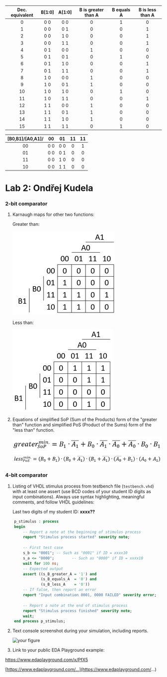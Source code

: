 
| **Dec. equivalent** | **B[1:0]** |**A[1:0]** | **B is greater than A** | **B equals A** | **B is less than A** |
| :-: | :-: | :-: | :-: | :-: | :-: |
| 0 | 0 0 | 0 0 | 0 | 1 | 0 |
| 1 | 0 0 | 0 1 | 0 | 0 | 1 |
| 2 | 0 0 | 1 0 | 0 | 0 | 1 |
| 3 | 0 0 | 1 1 | 0 | 0 | 1 |
| 4 | 0 1 | 0 0 | 1 | 0 | 0 |
| 5 | 0 1 | 0 1 | 0 | 1 | 0 |
| 6 | 0 1 | 1 0 | 0 | 0 | 1 |
| 7 | 0 1 | 1 1 | 0 | 0 | 1 |
| 8 | 1 0 | 0 0 | 1 | 0 | 0 |
| 9 | 1 0 | 0 1 | 1 | 0 | 0 |
| 10 | 1 0 | 1 0 | 0 | 1 | 0 |
| 11 | 1 0 | 1 1 | 0 | 0 | 1 |
| 12 | 1 1 | 0 0 | 1 | 0 | 0 |
| 13 | 1 1 | 0 1| 1 | 0 | 0 |
| 14 | 1 1 | 1 0 | 1 | 0 | 0 |
| 15 | 1 1 | 1 1 | 0 | 1 | 0 |



|**[B0,B1]/[A0,A1]/** |**00** | **01** | **11** | **11** |
| :-: | :-: | :-: | :-: | :-: |
| 00 | 0 0 | 0 0 | 0 | 1 | 0 |
| 01 | 0 0 | 0 1 | 0 | 0 | 1 |
| 11 | 0 0 | 1 0 | 0 | 0 | 1 |
| 10 | 0 0 | 1 1 | 0 | 0 | 1 |


# Lab 2: Ondřej Kudela

### 2-bit comparator

1. Karnaugh maps for other two functions:

   Greater than:

   ![K-map_greater](mapgreater.PNG)

   Less than:

   ![K-map_less](mapless.PNG)

2. Equations of simplified SoP (Sum of the Products) form of the "greater than" function and simplified PoS (Product of the Sums) form of the "less than" function.

   ![function_great](functiongreater.PNG)
   ![function_less](functionless.PNG)

### 4-bit comparator

1. Listing of VHDL stimulus process from testbench file (`testbench.vhd`) with at least one assert (use BCD codes of your student ID digits as input combinations). Always use syntax highlighting, meaningful comments, and follow VHDL guidelines:

   Last two digits of my student ID: **xxxx??**

```vhdl
    p_stimulus : process
    begin
        -- Report a note at the beginning of stimulus process
        report "Stimulus process started" severity note;

        -- First test case
        s_b <= "0001"; -- Such as "0001" if ID = xxxx10
        s_a <= "0000";        -- Such as "0000" if ID = xxxx10
        wait for 100 ns;
        -- Expected output
        assert ((s_B_greater_A = '1') and
                (s_B_equals_A  = '0') and
                (s_B_less_A    = '0'))
        -- If false, then report an error
        report "Input combination 0001, 0000 FAILED" severity error;

        -- Report a note at the end of stimulus process
        report "Stimulus process finished" severity note;
        wait;
    end process p_stimulus;
```

2. Text console screenshot during your simulation, including reports.

   ![your figure]()

3. Link to your public EDA Playground example:

https://www.edaplayground.com/x/PfX5

   [https://www.edaplayground.com/...](https://www.edaplayground.com/...)
